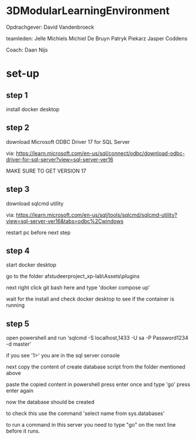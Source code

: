 # 3DModularLearningEnvironment

Opdrachgever:
David Vandenbroeck

teamleden:
Jelle Michiels
Michiel De Bruyn
Patryk Piekarz
Jasper Coddens

Coach:
Daan Nijs


# set-up

## step 1

install docker desktop

## step 2

download  Microsoft ODBC Driver 17 for SQL Server

via: https://learn.microsoft.com/en-us/sql/connect/odbc/download-odbc-driver-for-sql-server?view=sql-server-ver16

MAKE SURE TO GET VERSION 17


## step 3

download sqlcmd utility

via: https://learn.microsoft.com/en-us/sql/tools/sqlcmd/sqlcmd-utility?view=sql-server-ver16&tabs=odbc%2Cwindows

restart pc before next step

## step 4
start docker desktop

go to the folder afstudeerproject_xp-lab\Assets\plugins 

next right click git bash here
and type 'docker compose up'

wait for the install and check docker desktop to see if the container is running


## step 5

open powershell and run 'sqlcmd -S localhost,1433 -U sa -P Password1234 -d master'

if you see '1>' you are in the sql server console

next copy the content of create database script from the folder mentioned above

paste the copied content in powershell press enter once and type 'go' press enter again

now the database should be created

to check this use the command 'select name from sys.databases'

to run a command in this server you need to type "go" on the next line before it runs.
